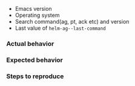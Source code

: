 - Emacs version
- Operating system
- Search command(ag, pt, ack etc) and version
- Last value of `helm-ag--last-command`

### Actual behavior

### Expected behavior

### Steps to reproduce
